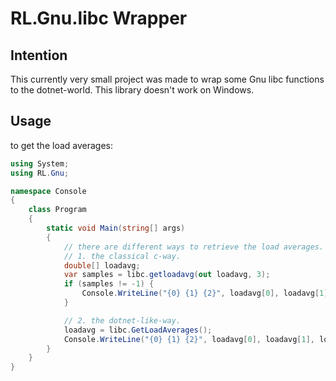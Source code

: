 # RL.Gnu.libc Wrapper

## Intention
This currently very small project was made to wrap some Gnu libc functions to the dotnet-world.
This library doesn't work on Windows.

## Usage
to get the load averages:

```C#
using System;
using RL.Gnu;

namespace Console
{
    class Program
    {
        static void Main(string[] args)
        {
            // there are different ways to retrieve the load averages.
            // 1. the classical c-way.
            double[] loadavg;
            var samples = libc.getloadavg(out loadavg, 3);
            if (samples != -1) {
                Console.WriteLine("{0} {1} {2}", loadavg[0], loadavg[1], loadavg[2]);
            }

            // 2. the dotnet-like-way.
            loadavg = libc.GetLoadAverages();
            Console.WriteLine("{0} {1} {2}", loadavg[0], loadavg[1], loadavg[2]);
        }
    }
}
```
